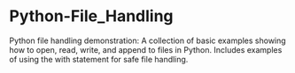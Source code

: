 # Python-File_Handling
Python file handling demonstration: A collection of basic examples showing how to open, read, write, and append to files in Python. Includes examples of using the with statement for safe file handling.
